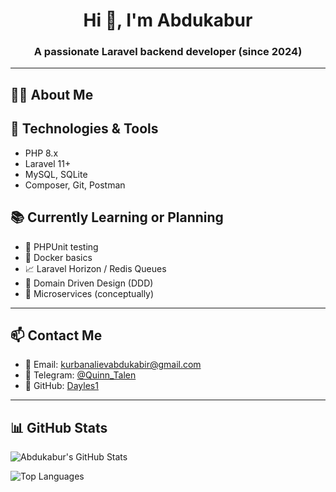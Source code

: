 <h1 align="center">Hi 👋, I'm Abdukabur</h1>
<h3 align="center">A passionate Laravel backend developer (since 2024)</h3>

---



## 🧑‍💻 About Me


## 🧰 Technologies & Tools

- PHP 8.x
- Laravel 11+
- MySQL, SQLite
- Composer, Git, Postman



## 📚 Currently Learning or Planning

- 🧪 PHPUnit testing
- 🐳 Docker basics
- 📈 Laravel Horizon / Redis Queues
- 🧠 Domain Driven Design (DDD)
- 🧬 Microservices (conceptually)

---

## 📫 Contact Me

- 📧 Email: kurbanalievabdukabir@gmail.com  
- 💬 Telegram: [@Quinn_Talen](https://t.me/Quinn_Talen)  
- 🐙 GitHub: [Dayles1](https://github.com/Dayles1)

---



## 📊 GitHub Stats

![Abdukabur's GitHub Stats](https://github-readme-stats.vercel.app/api?username=Dayles1&show_icons=true&theme=tokyonight)

![Top Languages](https://github-readme-stats.vercel.app/api/top-langs/?username=Dayles1&layout=compact&theme=tokyonight)
